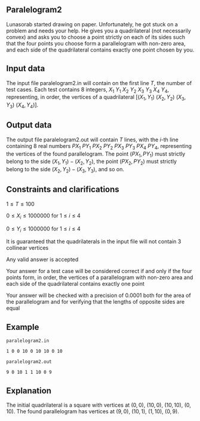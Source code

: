 ## Paralelogram2

Lunasorab started drawing on paper. Unfortunately, he got stuck on a problem and needs your help. He gives you a quadrilateral (not necessarily convex) and asks you to choose a point strictly on each of its sides such that the four points you choose form a parallelogram with non-zero area, and each side of the quadrilateral contains exactly one point chosen by you.

## Input data

The input file paralelogram2.in will contain on the first line $T$, the number of test cases. Each test contains $8$ integers, $X_1$ $Y_1$ $X_2$ $Y_2$ $X_3$ $Y_3$ $X_4$ $Y_4$, representing, in order, the vertices of a quadrilateral [$(X_1, Y_1)$ $(X_2, Y_2)$ $(X_3, Y_3)$ $(X_4, Y_4)$].

## Output data

The output file paralelogram2.out will contain $T$ lines, with the $i$-th line containing $8$ real numbers $PX_1$ $PY_1$ $PX_2$ $PY_2$ $PX_3$ $PY_3$ $PX_4$ $PY_4$, representing the vertices of the found parallelogram. The point $(PX_1, PY_1)$ must strictly belong to the side $(X_1, Y_1) - (X_2, Y_2)$, the point $(PX_2, PY_2)$ must strictly belong to the side $(X_2, Y_2) - (X_3, Y_3)$, and so on.

## Constraints and clarifications

$1 \leq T \leq 100$

$0 \leq X_i \leq 1000000$ for $1 \leq i \leq 4$

$0 \leq Y_i \leq 1000000$ for $1 \leq i \leq 4$

It is guaranteed that the quadrilaterals in the input file will not contain 3 collinear vertices

Any valid answer is accepted

Your answer for a test case will be considered correct if and only if the four points form, in order, the vertices of a parallelogram with non-zero area and each side of the quadrilateral contains exactly one point

Your answer will be checked with a precision of $0.0001$ both for the area of the parallelogram and for verifying that the lengths of opposite sides are equal

## Example

`paralelogram2.in` 

`1 0 0 10 0 10 10 0 10`

`paralelogram2.out` 

`9 0 10 1 1 10 0 9`

## Explanation

The initial quadrilateral is a square with vertices at $(0, 0)$, $(10, 0)$, $(10, 10)$, $(0, 10)$. The found parallelogram has vertices at $(9,0)$, $(10, 1)$, $(1, 10)$, $(0, 9)$.
